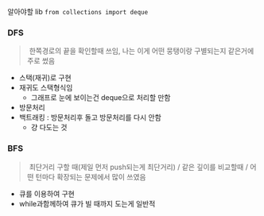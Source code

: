 알아야할 lib
`from collections import deque`

### DFS
>  한쪽경로의 끝을 확인할때 쓰임, 나는 이게 어떤 뭉탱이랑 구별되는지 같은거에 주로 썼음
- 스택(재귀)로 구현
- 재귀도 스택형식임 
	- 그래프로 눈에 보이는건 deque으로 처리할 만함
- 방문처리
- 백트래킹 : 방문처리후 돌고 방문처리를 다시 안함
	- 걍 다도는 것

### BFS
>  최단거리 구할 때(제일 먼저 push되는게 최단거리) / 같은 깊이를 비교할때 / 어떤 턴마다 확장되는 문제에서 많이 쓰였음
- 큐를 이용하여 구현
- while과함께하여 큐가 빌 때까지 도는게 일반적
